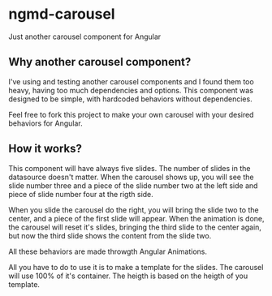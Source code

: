# ngmd-carousel
Just another carousel component for Angular

## Why another carousel component?

I've using and testing another carousel components and I found them too heavy, having too much dependencies and options.
This component was designed to be simple, with hardcoded behaviors without dependencies.

Feel free to fork this project to make your own carousel with your desired behaviors for Angular.

## How it works?

This component will have always five slides. The number of slides in the datasource doesn't matter.
When the carousel shows up, you will see the slide number three and a piece of the slide number two at the left side and piece of slide number four at the rigth side.

When you slide the carousel do the right, you will bring the slide two to the center, and a piece of the first slide will appear.
When the animation is done, the carousel will reset it's slides, bringing the third slide to the center again, but now the third slide shows the content from the slide two.

All these behaviors are made throwgth Angular Animations.

All you have to do to use it is to make a template for the slides. The carousel will use 100% of it's container. The heigth is based on the heigth of you template.


